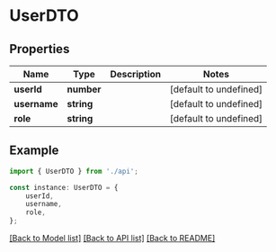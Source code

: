# UserDTO


## Properties

Name | Type | Description | Notes
------------ | ------------- | ------------- | -------------
**userId** | **number** |  | [default to undefined]
**username** | **string** |  | [default to undefined]
**role** | **string** |  | [default to undefined]

## Example

```typescript
import { UserDTO } from './api';

const instance: UserDTO = {
    userId,
    username,
    role,
};
```

[[Back to Model list]](../README.md#documentation-for-models) [[Back to API list]](../README.md#documentation-for-api-endpoints) [[Back to README]](../README.md)
